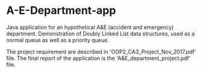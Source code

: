 # A-E-Department-app
Java application for an hypothetical A&amp;E (accident and emergency) department.
Demonstration of Doubly Linked List data structures, used as a normal queue as well as a priority queue.

The project requirement are described in 'OOP2_CA3_Project_Nov_2017.pdf' file.
The final report of the application is the 'A&E_department_project.pdf' file.

